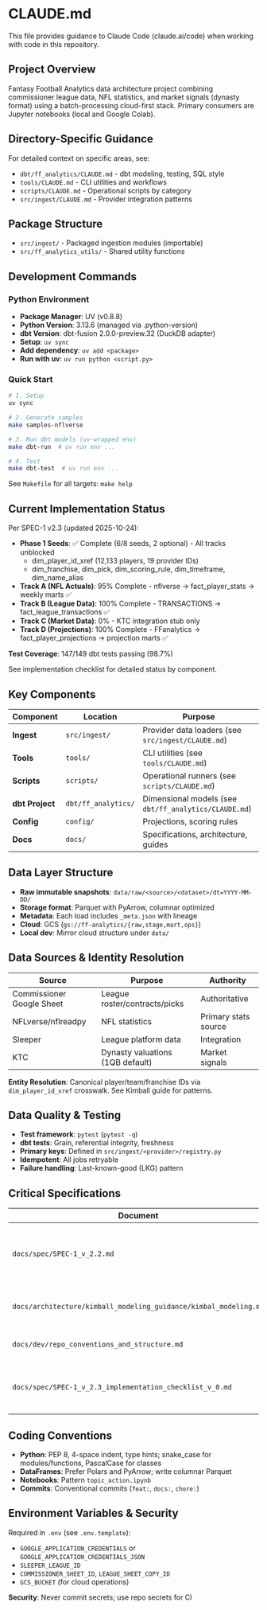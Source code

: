 # CLAUDE.md

This file provides guidance to Claude Code (claude.ai/code) when working with code in this repository.

## Project Overview

Fantasy Football Analytics data architecture project combining commissioner league data, NFL statistics, and market signals (dynasty format) using a batch-processing cloud-first stack. Primary consumers are Jupyter notebooks (local and Google Colab).

## Directory-Specific Guidance

For detailed context on specific areas, see:

- `dbt/ff_analytics/CLAUDE.md` - dbt modeling, testing, SQL style
- `tools/CLAUDE.md` - CLI utilities and workflows
- `scripts/CLAUDE.md` - Operational scripts by category
- `src/ingest/CLAUDE.md` - Provider integration patterns

## Package Structure

- `src/ingest/` - Packaged ingestion modules (importable)
- `src/ff_analytics_utils/` - Shared utility functions

## Development Commands

### Python Environment

- **Package Manager**: UV (v0.8.8)
- **Python Version**: 3.13.6 (managed via .python-version)
- **dbt Version**: dbt-fusion 2.0.0-preview.32 (DuckDB adapter)
- **Setup**: `uv sync`
- **Add dependency**: `uv add <package>`
- **Run with uv**: `uv run python <script.py>`

### Quick Start

```bash
# 1. Setup
uv sync

# 2. Generate samples
make samples-nflverse

# 3. Run dbt models (uv-wrapped env)
make dbt-run  # uv run env ...

# 4. Test
make dbt-test  # uv run env ...
```

See `Makefile` for all targets: `make help`

## Current Implementation Status

Per SPEC-1 v2.3 (updated 2025-10-24):

- **Phase 1 Seeds**: ✅ Complete (6/8 seeds, 2 optional) - All tracks unblocked
  - dim_player_id_xref (12,133 players, 19 provider IDs)
  - dim_franchise, dim_pick, dim_scoring_rule, dim_timeframe, dim_name_alias
- **Track A (NFL Actuals)**: 95% Complete - nflverse → fact_player_stats → weekly marts ✅
- **Track B (League Data)**: 100% Complete - TRANSACTIONS → fact_league_transactions ✅
- **Track C (Market Data)**: 0% - KTC integration stub only
- **Track D (Projections)**: 100% Complete - FFanalytics → fact_player_projections → projection marts ✅

**Test Coverage**: 147/149 dbt tests passing (98.7%)

See implementation checklist for detailed status by component.

## Key Components

| Component       | Location            | Purpose                                               |
| --------------- | ------------------- | ----------------------------------------------------- |
| **Ingest**      | `src/ingest/`       | Provider data loaders (see `src/ingest/CLAUDE.md`)    |
| **Tools**       | `tools/`            | CLI utilities (see `tools/CLAUDE.md`)                 |
| **Scripts**     | `scripts/`          | Operational runners (see `scripts/CLAUDE.md`)         |
| **dbt Project** | `dbt/ff_analytics/` | Dimensional models (see `dbt/ff_analytics/CLAUDE.md`) |
| **Config**      | `config/`           | Projections, scoring rules                            |
| **Docs**        | `docs/`             | Specifications, architecture, guides                  |

## Data Layer Structure

- **Raw immutable snapshots**: `data/raw/<source>/<dataset>/dt=YYYY-MM-DD/`
- **Storage format**: Parquet with PyArrow, columnar optimized
- **Metadata**: Each load includes `_meta.json` with lineage
- **Cloud**: GCS (`gs://ff-analytics/{raw,stage,mart,ops}`)
- **Local dev**: Mirror cloud structure under `data/`

## Data Sources & Identity Resolution

| Source                    | Purpose                          | Authority            |
| ------------------------- | -------------------------------- | -------------------- |
| Commissioner Google Sheet | League roster/contracts/picks    | Authoritative        |
| NFLverse/nflreadpy        | NFL statistics                   | Primary stats source |
| Sleeper                   | League platform data             | Integration          |
| KTC                       | Dynasty valuations (1QB default) | Market signals       |

**Entity Resolution**: Canonical player/team/franchise IDs via `dim_player_id_xref` crosswalk. See Kimball guide for patterns.

## Data Quality & Testing

- **Test framework**: `pytest` (`pytest -q`)
- **dbt tests**: Grain, referential integrity, freshness
- **Primary keys**: Defined in `src/ingest/<provider>/registry.py`
- **Idempotent**: All jobs retryable
- **Failure handling**: Last-known-good (LKG) pattern

## Critical Specifications

| Document                                                         | Purpose                                                               |
| ---------------------------------------------------------------- | --------------------------------------------------------------------- |
| `docs/spec/SPEC-1_v_2.2.md`                                      | Complete data architecture (2×2 stat model, trade valuation, lineage) |
| `docs/architecture/kimball_modeling_guidance/kimbal_modeling.md` | Dimensional modeling patterns for dbt                                 |
| `docs/dev/repo_conventions_and_structure.md`                     | Repo layout, naming, data paths                                       |
| `docs/spec/SPEC-1_v_2.3_implementation_checklist_v_0.md`         | Implementation status and sequencing (updated 2025-10-24)             |

## Coding Conventions

- **Python**: PEP 8, 4-space indent, type hints; snake_case for modules/functions, PascalCase for classes
- **DataFrames**: Prefer Polars and PyArrow; write columnar Parquet
- **Notebooks**: Pattern `topic_action.ipynb`
- **Commits**: Conventional commits (`feat:`, `docs:`, `chore:`)

## Environment Variables & Security

Required in `.env` (see `.env.template`):

- `GOOGLE_APPLICATION_CREDENTIALS` or `GOOGLE_APPLICATION_CREDENTIALS_JSON`
- `SLEEPER_LEAGUE_ID`
- `COMMISSIONER_SHEET_ID`, `LEAGUE_SHEET_COPY_ID`
- `GCS_BUCKET` (for cloud operations)

**Security**: Never commit secrets; use repo secrets for CI

